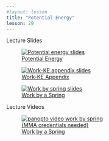 ```yaml
---
#layout: lesson
title: "Potential Energy"
lesson: 29
---
```


<div class="heading3"> Lecture Slides </div>

<div class="thumb_container">

  <a href="https://drive.google.com/file/d/1c9g2OeLmkNfaIMBLV88AkbxMOriBI5da/view" target="_blank">
    <figure class="thumblink">
      <img class="thumblink-img" src="{{site.baseurl}}/images/thumbs/L29.png" alt="Potential energy slides" >
      <figcaption class="thumblink-caption"> Potential Energy </figcaption>
    </figure>
  </a>

  <a href="https://drive.google.com/file/d/10-eyMu4mVCSByWbr0xECVqbgw3KAPR3y/view" target="_blank">
    <figure class="thumblink">
      <img class="thumblink-img" src="{{site.baseurl}}/images/thumbs/L29b.png" alt="Work-KE appendix slides" >
      <figcaption class="thumblink-caption"> Work-KE Appendix </figcaption>
    </figure>
  </a>

  <a href="https://drive.google.com/file/d/1iZ_qkos67mC4UHFtmpiHrrE6KHrIZnv-/view" target="_blank">
    <figure class="thumblink">
      <img class="thumblink-img" src="{{site.baseurl}}/images/thumbs/L29c.png" alt="Work by spring slides" >
      <figcaption class="thumblink-caption"> Work by a Spring </figcaption>
    </figure>
  </a>

</div>


<div class="heading3">
  Lecture Videos
</div>

<div class="thumb_container">

  <a href="https://mma.hosted.panopto.com/Panopto/Pages/Viewer.aspx?id=24308df5-2b71-4835-8734-abc10111e9ed" target="_blank">
    <figure class="thumblink">
      <img class="thumblink-img"
    src="{{site.baseurl}}/images/thumbs/panopto_thumb.png"
    alt="panopto video work by spring" >
      <figcaption class="thumblink-caption" style="width: 180px;">
     (MMA credentials needed) Work by a Spring </figcaption>
    </figure>
  </a>

</div>
